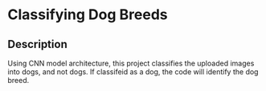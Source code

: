 # Classifying Dog Breeds
## Description 
Using CNN model architecture, this project classifies the uploaded images into dogs, and not dogs. If classifeid as a dog, the code will identify the dog breed. 

